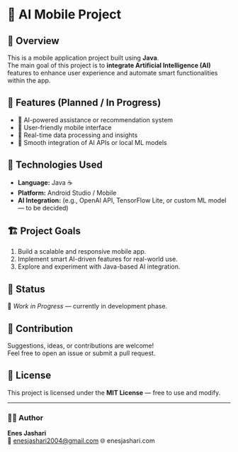 # 🤖 AI Mobile Project

## 📱 Overview
This is a mobile application project built using **Java**.  
The main goal of this project is to **integrate Artificial Intelligence (AI)** features to enhance user experience and automate smart functionalities within the app.

## 🚀 Features (Planned / In Progress)
- 🔹 AI-powered assistance or recommendation system  
- 🔹 User-friendly mobile interface  
- 🔹 Real-time data processing and insights  
- 🔹 Smooth integration of AI APIs or local ML models  

## 🧠 Technologies Used
- **Language:** Java ☕  
- **Platform:** Android Studio / Mobile  
- **AI Integration:** (e.g., OpenAI API, TensorFlow Lite, or custom ML model — to be decided)  

## 🏗️ Project Goals
1. Build a scalable and responsive mobile app.  
2. Implement smart AI-driven features for real-world use.  
3. Explore and experiment with Java-based AI integration.

## 📅 Status
🚧 *Work in Progress* — currently in development phase.  

## 🤝 Contribution
Suggestions, ideas, or contributions are welcome!  
Feel free to open an issue or submit a pull request.

## 📜 License
This project is licensed under the **MIT License** — free to use and modify.

---

### 👨‍💻 Author
**Enes Jashari**  
📧 enesjashari2004@gmail.com
🌐 enesjashari.com

